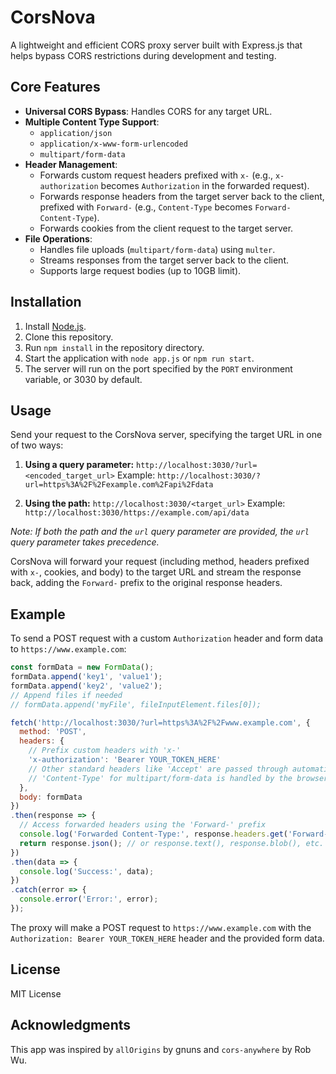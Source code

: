 # CorsNova

A lightweight and efficient CORS proxy server built with Express.js that helps bypass CORS restrictions during development and testing.

## Core Features

- **Universal CORS Bypass**: Handles CORS for any target URL.
- **Multiple Content Type Support**:
  - `application/json`
  - `application/x-www-form-urlencoded`
  - `multipart/form-data`
- **Header Management**:
  - Forwards custom request headers prefixed with `x-` (e.g., `x-authorization` becomes `Authorization` in the forwarded request).
  - Forwards response headers from the target server back to the client, prefixed with `Forward-` (e.g., `Content-Type` becomes `Forward-Content-Type`).
  - Forwards cookies from the client request to the target server.
- **File Operations**:
  - Handles file uploads (`multipart/form-data`) using `multer`.
  - Streams responses from the target server back to the client.
  - Supports large request bodies (up to 10GB limit).

## Installation

1.  Install [Node.js](https://nodejs.org/).
2.  Clone this repository.
3.  Run `npm install` in the repository directory.
4.  Start the application with `node app.js` or `npm run start`.
5.  The server will run on the port specified by the `PORT` environment variable, or 3030 by default.

## Usage

Send your request to the CorsNova server, specifying the target URL in one of two ways:

1.  **Using a query parameter:**
    `http://localhost:3030/?url=<encoded_target_url>`
    Example: `http://localhost:3030/?url=https%3A%2F%2Fexample.com%2Fapi%2Fdata`

2.  **Using the path:**
    `http://localhost:3030/<target_url>`
    Example: `http://localhost:3030/https://example.com/api/data`

*Note: If both the path and the `url` query parameter are provided, the `url` query parameter takes precedence.*

CorsNova will forward your request (including method, headers prefixed with `x-`, cookies, and body) to the target URL and stream the response back, adding the `Forward-` prefix to the original response headers.

## Example

To send a POST request with a custom `Authorization` header and form data to `https://www.example.com`:

```javascript
const formData = new FormData();
formData.append('key1', 'value1');
formData.append('key2', 'value2');
// Append files if needed
// formData.append('myFile', fileInputElement.files[0]);

fetch('http://localhost:3030/?url=https%3A%2F%2Fwww.example.com', {
  method: 'POST',
  headers: {
    // Prefix custom headers with 'x-'
    'x-authorization': 'Bearer YOUR_TOKEN_HERE'
    // Other standard headers like 'Accept' are passed through automatically
    // 'Content-Type' for multipart/form-data is handled by the browser/fetch
  },
  body: formData
})
.then(response => {
  // Access forwarded headers using the 'Forward-' prefix
  console.log('Forwarded Content-Type:', response.headers.get('Forward-Content-Type'));
  return response.json(); // or response.text(), response.blob(), etc.
})
.then(data => {
  console.log('Success:', data);
})
.catch(error => {
  console.error('Error:', error);
});
```

The proxy will make a POST request to `https://www.example.com` with the `Authorization: Bearer YOUR_TOKEN_HERE` header and the provided form data.

## License

MIT License

## Acknowledgments

This app was inspired by `allOrigins` by gnuns and `cors-anywhere` by Rob Wu.


